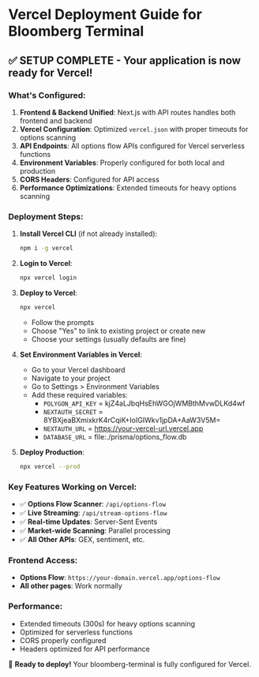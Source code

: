 # Vercel Deployment Guide for Bloomberg Terminal

## ✅ SETUP COMPLETE - Your application is now ready for Vercel!

### What's Configured:

1. **Frontend & Backend Unified**: Next.js with API routes handles both frontend and backend
2. **Vercel Configuration**: Optimized `vercel.json` with proper timeouts for options scanning
3. **API Endpoints**: All options flow APIs configured for Vercel serverless functions
4. **Environment Variables**: Properly configured for both local and production
5. **CORS Headers**: Configured for API access
6. **Performance Optimizations**: Extended timeouts for heavy options scanning

### Deployment Steps:

1. **Install Vercel CLI** (if not already installed):
   ```bash
   npm i -g vercel
   ```

2. **Login to Vercel**:
   ```bash
   npx vercel login
   ```

3. **Deploy to Vercel**:
   ```bash
   npx vercel
   ```
   - Follow the prompts
   - Choose "Yes" to link to existing project or create new
   - Choose your settings (usually defaults are fine)

4. **Set Environment Variables in Vercel**:
   - Go to your Vercel dashboard
   - Navigate to your project
   - Go to Settings > Environment Variables
   - Add these required variables:
     - `POLYGON_API_KEY` = kjZ4aLJbqHsEhWGOjWMBthMvwDLKd4wf
     - `NEXTAUTH_SECRET` = 8YBXjeaBXmixkrK4rCqiK+IoIGIWkv1jpDA+AaW3V5M=
     - `NEXTAUTH_URL` = https://your-vercel-url.vercel.app
     - `DATABASE_URL` = file:./prisma/options_flow.db

5. **Deploy Production**:
   ```bash
   npx vercel --prod
   ```

### Key Features Working on Vercel:

- ✅ **Options Flow Scanner**: `/api/options-flow`
- ✅ **Live Streaming**: `/api/stream-options-flow`  
- ✅ **Real-time Updates**: Server-Sent Events
- ✅ **Market-wide Scanning**: Parallel processing
- ✅ **All Other APIs**: GEX, sentiment, etc.

### Frontend Access:
- **Options Flow**: `https://your-domain.vercel.app/options-flow`
- **All other pages**: Work normally

### Performance:
- Extended timeouts (300s) for heavy options scanning
- Optimized for serverless functions
- CORS properly configured
- Headers optimized for API performance

🚀 **Ready to deploy!** Your bloomberg-terminal is fully configured for Vercel.